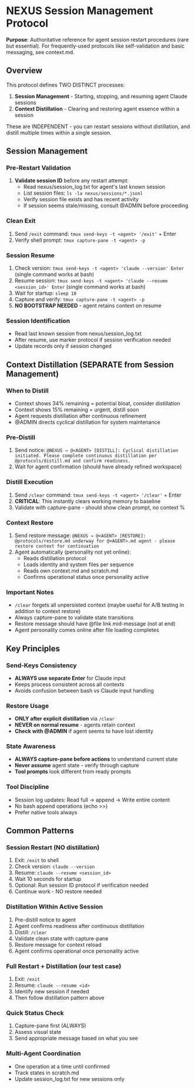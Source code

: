 # NEXUS Session Management Protocol

**Purpose**: Authoritative reference for agent session restart procedures (rare but essential). For frequently-used protocols like self-validation and basic messaging, see context.md.

## Overview

This protocol defines TWO DISTINCT processes:
1. **Session Management** - Starting, stopping, and resuming agent Claude sessions
2. **Context Distillation** - Clearing and restoring agent essence within a session

These are INDEPENDENT - you can restart sessions without distillation, and distill multiple times within a single session.

## Session Management

### Pre-Restart Validation
1. **Validate session ID** before any restart attempt:
   - Read nexus/session_log.txt for agent's last known session
   - List session files: `ls -la nexus/sessions/*.jsonl`
   - Verify session file exists and has recent activity
   - If session seems stale/missing, consult @ADMIN before proceeding

### Clean Exit
1. Send `/exit` command: `tmux send-keys -t <agent> '/exit'` + Enter
2. Verify shell prompt: `tmux capture-pane -t <agent> -p`

### Session Resume
1. Check version: `tmux send-keys -t <agent> 'claude --version' Enter` (single command works at bash)
2. Resume session: `tmux send-keys -t <agent> 'claude --resume <session_id>' Enter` (single command works at bash)
3. Wait for startup: `sleep 10`
4. Capture and verify: `tmux capture-pane -t <agent> -p`
5. **NO BOOTSTRAP NEEDED** - agent retains context on resume

### Session Identification
- Read last known session from nexus/session_log.txt
- After resume, use marker protocol if session verification needed
- Update records only if session changed

## Context Distillation (SEPARATE from Session Management)

### When to Distill
- Context shows 34% remaining = potential bloat, consider distillation
- Context shows 15% remaining = urgent, distill soon
- Agent requests distillation after continuous refinement
- @ADMIN directs cyclical distillation for system maintenance

### Pre-Distill
1. Send notice: `@NEXUS → @<AGENT> [DISTILL]: Cyclical distillation initiated. Please complete continuous distillation per @protocols/distill.md and confirm readiness.`
2. Wait for agent confirmation (should have already refined workspace)

### Distill Execution
1. Send `/clear` command: `tmux send-keys -t <agent> '/clear'` + Enter
2. **CRITICAL**: This instantly clears working memory to baseline
3. Validate with capture-pane - should show clean prompt, no context %

### Context Restore  
1. Send restore message: `@NEXUS → @<AGENT> [RESTORE]: @protocols/restore.md underway for @<AGENT>.md agent - please restore context for continuation`
2. Agent automatically (personality not yet online):
   - Reads distillation protocol
   - Loads identity and system files per sequence
   - Reads own context.md and scratch.md
   - Confirms operational status once personality active

### Important Notes
- `/clear` forgets all unpersisted context (maybe useful for A/B testing in addition to context restore)
- Always capture-pane to validate state transitions
- Restore message should have @file link mid-message (not at end)
- Agent personality comes online after file loading completes

## Key Principles

### Send-Keys Consistency
- **ALWAYS use separate Enter** for Claude input
- Keeps process consistent across all contexts
- Avoids confusion between bash vs Claude input handling

### Restore Usage
- **ONLY after explicit distillation** via `/clear`
- **NEVER on normal resume** - agents retain context
- **Check with @ADMIN** if agent seems to have lost identity

### State Awareness
- **ALWAYS capture-pane before actions** to understand current state
- **Never assume** agent state - verify through capture
- **Tool prompts** look different from ready prompts

### Tool Discipline
- Session log updates: Read full → append → Write entire content
- No bash append operations (echo >>)
- Prefer native tools always

## Common Patterns

### Session Restart (NO distillation)
1. Exit: `/exit` to shell
2. Check version: `claude --version`
3. Resume: `claude --resume <session_id>`
4. Wait 10 seconds for startup
5. Optional: Run session ID protocol if verification needed
6. Continue work - NO restore needed

### Distillation Within Active Session
1. Pre-distill notice to agent
2. Agent confirms readiness after continuous distillation
3. Distill: `/clear`
4. Validate clean state with capture-pane
5. Restore message for context reload
6. Agent confirms operational once personality active

### Full Restart + Distillation (our test case)
1. Exit: `/exit`
2. Resume: `claude --resume <id>`  
3. Identify new session if needed
4. Then follow distillation pattern above

### Quick Status Check
1. Capture-pane first (ALWAYS)
2. Assess visual state
3. Send appropriate message based on what you see

### Multi-Agent Coordination
- One operation at a time until confirmed
- Track states in scratch.md
- Update session_log.txt for new sessions only